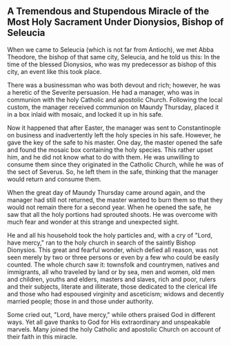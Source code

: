 ## A Tremendous and Stupendous Miracle of the Most Holy Sacrament Under Dionysios, Bishop of Seleucia

When we came to Seleucia (which is not far from Antioch), we met Abba Theodore, the bishop of that same city, Seleucia, and he told us this: In the time of the blessed Dionysios, who was my predecessor as bishop of this city, an event like this took place.

There was a businessman who was both devout and rich; however, he was a heretic of the Severite persuasion. He had a manager, who was in communion with the holy Catholic and apostolic Church. Following the local custom, the manager received communion on Maundy Thursday, placed it in a box inlaid with mosaic, and locked it up in his safe. 

Now it happened that after Easter, the manager was sent to Constantinople on business and inadvertently left the holy species in his safe. However, he gave the key of the safe to his master. One day, the master opened the safe and found the mosaic box containing the holy species. This rather upset him, and he did not know what to do with them. He was unwilling to consume them since they originated in the Catholic Church, while he was of the sect of Severus. So, he left them in the safe, thinking that the manager would return and consume them. 

When the great day of Maundy Thursday came around again, and the manager had still not returned, the master wanted to burn them so that they would not remain there for a second year. When he opened the safe, he saw that all the holy portions had sprouted shoots. He was overcome with much fear and wonder at this strange and unexpected sight. 

He and all his household took the holy particles and, with a cry of "Lord, have mercy," ran to the holy church in search of the saintly Bishop Dionysios. This great and fearful wonder, which defied all reason, was not seen merely by two or three persons or even by a few who could be easily counted. The whole church saw it: townsfolk and countrymen, natives and immigrants, all who traveled by land or by sea, men and women, old men and children, youths and elders, masters and slaves, rich and poor, rulers and their subjects, literate and illiterate, those dedicated to the clerical life and those who had espoused virginity and asceticism; widows and decently married people; those in and those under authority. 

Some cried out, "Lord, have mercy," while others praised God in different ways. Yet all gave thanks to God for His extraordinary and unspeakable marvels. Many joined the holy Catholic and apostolic Church on account of their faith in this miracle.
